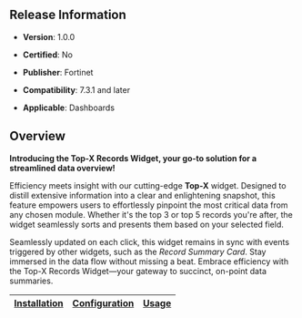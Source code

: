 ## Release Information

- **Version**: 1.0.0

- **Certified**: No

- **Publisher**: Fortinet  

- **Compatibility**: 7.3.1 and later

- **Applicable**: Dashboards


## Overview

**Introducing the Top-X Records Widget, your go-to solution for a streamlined data overview!**

Efficiency meets insight with our cutting-edge **Top-X** widget. Designed to distill extensive information into a clear and enlightening snapshot, this feature empowers users to effortlessly pinpoint the most critical data from any chosen module. Whether it's the top 3 or top 5 records you're after, the widget seamlessly sorts and presents them based on your selected field.

Seamlessly updated on each click, this widget remains in sync with events triggered by other widgets, such as the *Record Summary Card*. Stay immersed in the data flow without missing a beat. Embrace efficiency with the Top-X Records Widget—your gateway to succinct, on-point data summaries.

| [Installation](./docs/setup.md#installation) | [Configuration](./docs/setup.md#configuration) | [Usage](./docs/usage.md) |
|----------------------------------------------|------------------------------------------------|--------------------------|